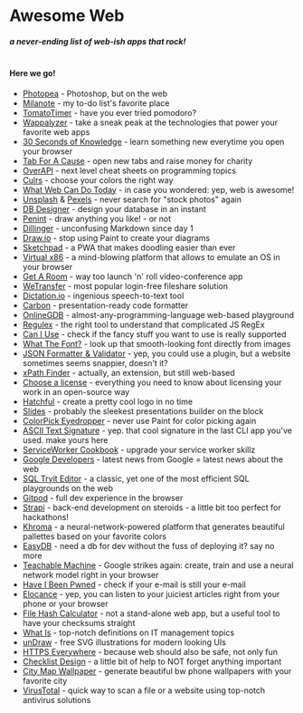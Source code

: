 # Awesome Web
##### a never-ending list of web-ish apps that rock!
#
#### Here we go!

* [Photopea](https://www.photopea.com/) - Photoshop, but on the web
* [Milanote](https://milanote.com/) - my to-do list's favorite place 
* [TomatoTimer](https://tomato-timer.com/) - have you ever tried pomodoro?
* [Wappalyzer](https://www.wappalyzer.com/) - take a sneak peak at the technologies that power your favorite web apps
* [30 Seconds of Knowledge](https://30secondsofknowledge.com/) - learn something new everytime you open your browser
* [Tab For A Cause](https://tab.gladly.io/) - open new tabs and raise money for charity
* [OverAPI](http://overapi.com/) - next level cheat sheets on programming topics
* [Culrs](https://culrs.com/#/) - choose your colors the right way
* [What Web Can Do Today](https://whatwebcando.today/) - in case you wondered: yep, web is awesome!
* [Unsplash](https://unsplash.com/) & [Pexels](https://www.pexels.com/) - never search for "stock photos" again
* [DB Designer](https://www.dbdesigner.net/) - design your database in an instant
* [Penint](http://seoi.net/penint/) - draw anything you like! - or not
* [Dillinger](https://dillinger.io/) - unconfusing Markdown since day 1
* [Draw.io](https://www.draw.io/) - stop using Paint to create your diagrams
* [Sketchpad](https://sketch.io) - a PWA that makes doodling easier than ever
* [Virtual x86](https://copy.sh/v86/) - a mind-blowing platform that allows to emulate an OS in your browser
* [Get A Room](https://getaroom.io/) - way too launch 'n' roll video-conference app
* [WeTransfer](https://wetransfer.com/) - most popular login-free fileshare solution
* [Dictation.io](https://dictation.io) - ingenious speech-to-text tool
* [Carbon](https://carbon.now.sh) - presentation-ready code formatter
* [OnlineGDB](https://www.onlinegdb.com/) - almost-any-programming-language web-based playground
* [Regulex](https://jex.im/regulex/#!flags=&re=%5E(a%7Cb)*%3F%24) - the right tool to understand that complicated JS RegEx
* [Can I Use](https://caniuse.com/) - check if the fancy stuff you want to use is really supported
* [What The Font?](https://www.myfonts.com/WhatTheFont/) - look up that smooth-looking font directly from images
* [JSON Formatter & Validator](https://jsonformatter.curiousconcept.com/) - yep, you could use a plugin, but a website sometimes seems snappier, doesn't it?
* [xPath Finder](https://chrome.google.com/webstore/detail/xpath-finder/ihnknokegkbpmofmafnkoadfjkhlogph) - actually, an extension, but still web-based 
* [Choose a license](https://choosealicense.com/) - everything you need to know about licensing your work in an open-source way
* [Hatchful](https://hatchful.shopify.com/) - create a pretty cool logo in no time
* [Slides](https://slides.com/) - probably the sleekest presentations builder on the block
* [ColorPick Eyedropper](https://chrome.google.com/webstore/detail/colorpick-eyedropper/ohcpnigalekghcmgcdcenkpelffpdolg) - never use Paint for color picking again
* [ASCII Text Signature](https://www.kammerl.de/ascii/AsciiSignature.php) - yep. that cool signature in the last CLI app you've used. make yours here
* [ServiceWorker Cookbook](https://serviceworke.rs) - upgrade your service worker skillz
* [Google Developers](https://developers.google.com/) - latest news from Google = latest news about the web
* [SQL Tryit Editor](https://www.w3schools.com/sql/trysql.asp?filename=trysql_op_in) - a classic, yet one of the most efficient SQL playgrounds on the web
* [Gitpod](https://gitpod.io) - full dev experience in the browser
* [Strapi](https://strapi.io/) - back-end development on steroids - a little bit too perfect for hackathons!
* [Khroma](http://khroma.co/) - a neural-network-powered platform that generates beautiful pallettes based on your favorite colors
* [EasyDB](https://easydb.io/) - need a db for dev without the fuss of deploying it? say no more
* [Teachable Machine](https://teachablemachine.withgoogle.com/) - Google strikes again: create, train and use a neural network model right in your browser
* [Have I Been Pwned](https://haveibeenpwned.com/) - check if your e-mail is still your e-mail
* [Elocance](https://www.elocance.com/en/) - yep, you can listen to your juiciest articles right from your phone or your browser
* [File Hash Calculator](https://md5file.com/calculator) - not a stand-alone web app, but a useful tool to have your checksums straight 
* [What Is](https://whatis.techtarget.com/) - top-notch definitions on IT management topics
* [unDraw](https://undraw.co/) - free SVG illustrations for modern looking UIs
* [HTTPS Everywhere](https://www.eff.org/https-everywhere) - because web should also be safe, not only fun
* [Checklist Design](https://www.checklist.design/) - a little bit of help to NOT forget anything important
* [City Map Wallpaper](https://alvarcarto.com/phone-background/generator) - generate beautiful bw phone wallpapers with your favorite city
* [VirusTotal](https://www.virustotal.com/) - quick way to scan a file or a website using top-notch antivirus solutions
